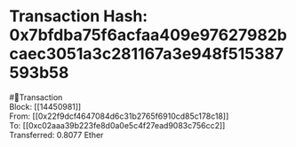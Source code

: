 
Transaction Hash: 0x7bfdba75f6acfaa409e97627982bcaec3051a3c281167a3e948f515387593b58
====================================================================================
  
#💸Transaction  
Block: [[14450981]]  
From: [[0x22f9dcf4647084d6c31b2765f6910cd85c178c18]]  
To: [[0xc02aaa39b223fe8d0a0e5c4f27ead9083c756cc2]]  
Transferred: 0.8077 Ether
